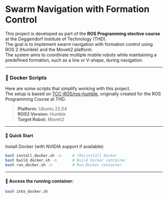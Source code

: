 # Swarm Navigation with Formation Control

This project is developed as part of the **ROS Programming elective course** at the Deggendorf Institute of Technology (THD).  
The goal is to implement swarm navigation with formation control using ROS 2 (Humble) and the Moveti2 platform.  
The system aims to coordinate multiple mobile robots while maintaining a predefined formation, such as a line or V-shape, during navigation.

---

### 🐳 Docker Scripts

Here are some scripts that simplify working with this project.  
The setup is based on [TCC-ROS/ros-humble](https://github.com/TCC-ROS/ros-humble), originally created for the ROS Programming Course at THD.

> **Platform:** Ubuntu 22.04  
> **ROS2 Version:** Humble  
> **Target Robot:** Moveti2

---

#### 🚀 Quick Start

Install Docker (with NVIDIA support if available):

```bash
bash install_docker.sh -n     # (Re)install Docker
bash build_docker.sh -n       # Build Docker container
bash run_docker.sh -n         # Run Docker container
```

---

#### 🐅 Access the running container:


```bash
bash into_docker.sh
